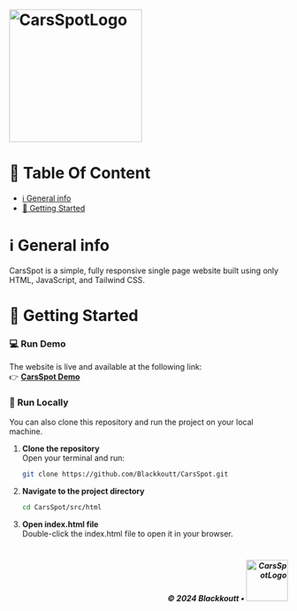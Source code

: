 # <img width="240" alt="CarsSpotLogo" src="https://github.com/user-attachments/assets/3b2986ad-0593-4722-9b93-5d64a7f376cd" />

# 📑 Table Of Content

- [ℹ️ General info](#general-info)
- [🚀 Getting Started](#getting-started)

<h1 id="general-info"></h1>
  
# ℹ️ General info
CarsSpot is a simple, fully responsive single page website built using only HTML, JavaScript, and Tailwind CSS.

# 🚀 Getting Started

### 💻 Run Demo
The website is live and available at the following link:  
👉 [**CarsSpot Demo**](https://blackkoutt.github.io/CarsSpot/src/html/index.html)

### 🔧 Run Locally

You can also clone this repository and run the project on your local machine.

1. **Clone the repository**  
   Open your terminal and run:
   ```bash
   git clone https://github.com/Blackkoutt/CarsSpot.git
   ```
2. **Navigate to the project directory**  
   ```bash
   cd CarsSpot/src/html
   ```
3. **Open index.html file**  
  Double-click the index.html file to open it in your browser.

# 
<p align="right">
  <h5 align="right">© 2024 Blackkoutt •</b> <img width="75" alt="CarsSpotLogo" src="https://github.com/user-attachments/assets/3b2986ad-0593-4722-9b93-5d64a7f376cd" />
</p>
